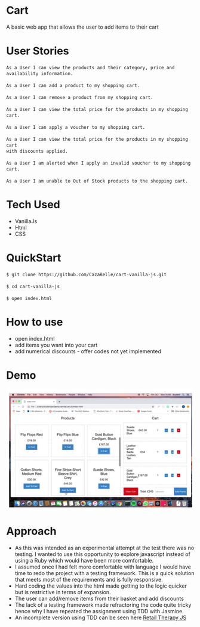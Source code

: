 # Cart
A basic web app that allows the user to add items to their cart 

# User Stories 
```
As a User I can view the products and their category, price and availability information.
 
As a User I can add a product to my shopping cart.

As a User I can remove a product from my shopping cart.

As a User I can view the total price for the products in my shopping
cart.

As a User I can apply a voucher to my shopping cart.

As a User I can view the total price for the products in my shopping cart
with discounts applied.

As a User I am alerted when I apply an invalid voucher to my shopping
cart.

As a User I am unable to Out of Stock products to the shopping cart.
```

# Tech Used 
* VanillaJs
* Html 
* CSS

# QuickStart
```
$ git clone https://github.com/CazaBelle/cart-vanilla-js.git

$ cd cart-vanilla-js 

$ open index.html
```

# How to use 
* open index.html
* add items you want into your cart 
* add numerical discounts - offer codes not yet implemented

# Demo 
[![Watch the video](images/demo.png)](https://youtu.be/pFW-GAft_zI)

# Approach 
* As this was intended as an experimental attempt at the test there was no testing. I wanted to use this opportunity to explore javascript instead of using a Ruby which would have been more comfortable. 
* I assumed once I had felt more comfortable with language I would have time to redo the project with a testing framework. This is a quick solution that meets most of the requirements and is fully responsive. 
* Hard coding the values into the html made getting to the logic quicker but is restrictive in terms of expansion. 
* The user can add/remove items from their basket and add discounts 
* The lack of a testing framework made refractoring the code quite tricky hence why I have repeated the assignment using TDD with Jasmine. 
* An incomplete version using TDD can be seen here [Retail Therapy JS](https://github.com/CazaBelle/retail-therapy-js) 


